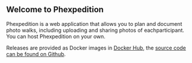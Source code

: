 ## Welcome to Phexpedition

Phexpedition is a web application that allows you to plan and document photo walks, including uploading and sharing photos of eachparticipant. You can host Phexpedition on your own.

Releases are provided as Docker images in [Docker Hub](https://hub.docker.com/r/bjblazko/phexpedition/tags?page=1&ordering=last_updated), the [source code can be found on Github](https://github.com/team-phexpedition/phexpedition-webapp).
